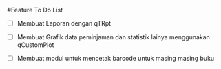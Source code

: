 #Feature To Do List

- [ ] Membuat Laporan dengan qTRpt
- [ ] Membuat Grafik data peminjaman dan statistik lainya menggunakan qCustomPlot
- [ ] Membuat modul untuk mencetak barcode untuk masing masing buku

